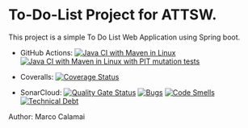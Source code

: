 # To-Do-List Project for ATTSW.
This project is a simple To Do List Web Application using Spring boot.

* GitHub Actions: 
[![Java CI with Maven in Linux](https://github.com/marcocalamai/to-do-list/actions/workflows/maven-linux.yml/badge.svg)](https://github.com/marcocalamai/to-do-list/actions/workflows/maven-linux.yml)
[![Java CI with Maven in Linux with PIT mutation tests](https://github.com/marcocalamai/to-do-list/actions/workflows/maven-pr-linux-pitest.yml/badge.svg)](https://github.com/marcocalamai/to-do-list/actions/workflows/maven-pr-linux-pitest.yml)

* Coveralls:
[![Coverage Status](https://coveralls.io/repos/github/marcocalamai/to-do-list/badge.svg?branch=master)](https://coveralls.io/github/marcocalamai/to-do-list?branch=master)
* SonarCloud:
[![Quality Gate Status](https://sonarcloud.io/api/project_badges/measure?project=marcocalamai_to-do-list&metric=alert_status)](https://sonarcloud.io/dashboard?id=marcocalamai_to-do-list)
[![Bugs](https://sonarcloud.io/api/project_badges/measure?project=marcocalamai_to-do-list&metric=bugs)](https://sonarcloud.io/dashboard?id=marcocalamai_to-do-list)
[![Code Smells](https://sonarcloud.io/api/project_badges/measure?project=marcocalamai_to-do-list&metric=code_smells)](https://sonarcloud.io/dashboard?id=marcocalamai_to-do-list)
[![Technical Debt](https://sonarcloud.io/api/project_badges/measure?project=marcocalamai_to-do-list&metric=sqale_index)](https://sonarcloud.io/dashboard?id=marcocalamai_to-do-list)

Author: Marco Calamai
